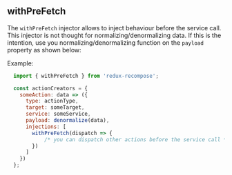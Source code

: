 ## withPreFetch

The `withPreFetch` injector allows to inject behaviour before the service call. This injector is not thought for normalizing/denormalizing data. If this is the intention, 
use you normalizing/denormalizing function on the `payload` property as shown below:

Example:

```js
  import { withPreFetch } from 'redux-recompose';

  const actionCreators = {
    someAction: data => ({
      type: actionType,
      target: someTarget,
      service: someService,
      payload: denormalize(data),
      injections: [
        withPreFetch(dispatch => {
            /* you can dispatch other actions before the service call */
        })
      ]
    })
  };
```
